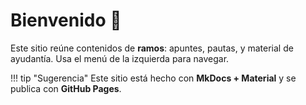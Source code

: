 
# Bienvenido 👋

Este sitio reúne contenidos de **ramos**: apuntes, pautas, y material de ayudantía.
Usa el menú de la izquierda para navegar.

!!! tip "Sugerencia"
    Este sitio está hecho con **MkDocs + Material** y se publica con **GitHub Pages**.
